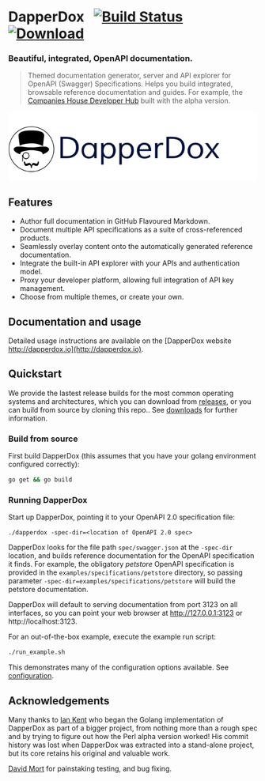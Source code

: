 # DapperDox&nbsp;&nbsp;&nbsp;[![Build Status](https://travis-ci.org/DapperDox/dapperdox.svg?branch=master)](https://travis-ci.org/DapperDox/dapperdox) [![Download](https://img.shields.io/badge/release-v1.0.1-green.svg) ](https://github.com/DapperDox/dapperdox/releases/tag/v1.0.1)

### Beautiful, integrated, OpenAPI documentation.

> Themed documentation generator, server and API explorer for OpenAPI (Swagger) Specifications. Helps you build integrated, browsable reference documentation and guides. For example, the [Companies House Developer Hub](https://developer.companieshouse.gov.uk/api/docs/) built with the alpha version.

![DapperDox logo](/docs/logo-dapperdox-github.png "DapperDox")

## Features

* Author full documentation in GitHub Flavoured Markdown.
* Document multiple API specifications as a suite of cross-referenced products.
* Seamlessly overlay content onto the automatically generated reference documentation.
* Integrate the built-in API explorer with your APIs and authentication model.
* Proxy your developer platform, allowing full integration of API key management.
* Choose from multiple themes, or create your own.

## Documentation and usage

Detailed usage instructions are available on the [DapperDox website http://dapperdox.io](http://dapperdox.io).

## Quickstart

We provide the lastest release builds for the most common operating systems and architectures, which you
can download from [releases](https://github.com/DapperDox/dapperdox/releases),
or you can build from source by cloning this repo..
See [downloads](http://dapperdox.io/download/downloads) for further information.

### Build from source

First build DapperDox (this assumes that you have your golang environment configured correctly):
```bash
go get && go build
```

### Running DapperDox

Start up DapperDox, pointing it to your OpenAPI 2.0 specification file:

```
./dapperdox -spec-dir=<location of OpenAPI 2.0 spec>
```

DapperDox looks for the file path `spec/swagger.json` at the `-spec-dir` location, and builds reference documentation for the OpenAPI specification it finds. For example, the obligatory *petstore* OpenAPI specification is provided in the `examples/specifications/petstore` directory, so
passing parameter `-spec-dir=examples/specifications/petstore` will build the petstore documentation.

DapperDox will default to serving documentation from port 3123 on all interfaces, so you can point your 
web browser at http://127.0.0.1:3123 or http://localhost:3123.

For an out-of-the-box example, execute the example run script:

```bash
./run_example.sh
```

This demonstrates many of the configuration options available. See [configuration](http://dapperdox.io/docs/configuration-guide).

## Acknowledgements

Many thanks to [Ian Kent](https://github.com/ian-kent) who began the Golang implementation of DapperDox
as part of a bigger project, from nothing more than a rough spec and by trying to figure out how the Perl
alpha version worked! His commit history was lost when DapperDox was extracted into a stand-alone project, but
its core retains his original and valuable work.

[David Mort](https://github.com/davidmort) for painstaking testing, and bug fixing.





